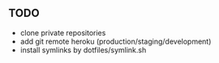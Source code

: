 TODO
----
- clone private repositories
- add git remote heroku (production/staging/development)
- install symlinks by dotfiles/symlink.sh
